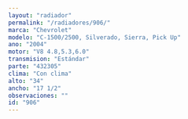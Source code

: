 ```yaml
---
layout: "radiador"
permalink: "/radiadores/906/"
marca: "Chevrolet"
modelo: "C-1500/2500, Silverado, Sierra, Pick Up"
ano: "2004"
motor: "V8 4.8,5.3,6.0"
transmision: "Estándar"
parte: "432305"
clima: "Con clima"
alto: "34"
ancho: "17 1/2"
observaciones: ""
id: "906"
---
```


